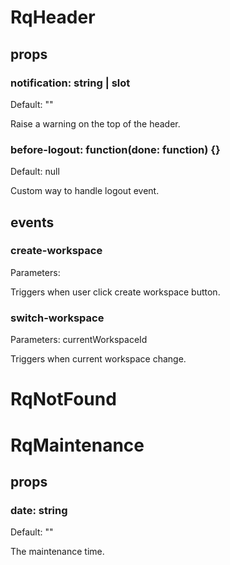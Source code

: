 # RqHeader

## props

### notification: string | slot

Default: ""

Raise a warning on the top of the header.

### before-logout: function(done: function) {}

Default: null

Custom way to handle logout event.

## events

### create-workspace

Parameters:

Triggers when user click create workspace button.

### switch-workspace

Parameters: currentWorkspaceId

Triggers when current workspace change.

# RqNotFound

# RqMaintenance

## props

### date: string

Default: ""

The maintenance time.
